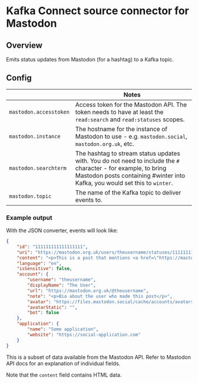 # Kafka Connect source connector for Mastodon

## Overview

Emits status updates from Mastodon (for a hashtag) to a Kafka topic.

## Config

|    | Notes |
| -- | ----- |
|  `mastodon.accesstoken` | Access token for the Mastodon API. The token needs to have at least the `read:search` and `read:statuses` scopes. |
| `mastodon.instance` |  The hostname for the instance of Mastodon to use - e.g. `mastodon.social`, `mastodon.org.uk`, etc. |
| `mastodon.searchterm` | The hashtag to stream status updates with. You do not need to include the `#` character - for example, to bring Mastodon posts containing #winter into Kafka, you would set this to `winter`. |
| `mastodon.topic` |  The name of the Kafka topic to deliver events to.

### Example output

With the JSON converter, events will look like:

```json
{
    "id": "111111111111111111",
    "uri": "https://mastodon.org.uk/users/theusername/statuses/111111111111111111",
    "content": "<p>This is a post that mentions <a href=\"https://mastodon.org.uk/tags/thehashtag\" class=\"mention hashtag\" rel=\"nofollow noopener noreferrer\" target=\"_blank\">#<span>thehashtag</span></a> somewhere in it</p>",
    "language": "en",
    "isSensitive": false,
    "account": {
        "username": "theusername",
        "displayName": "The User",
        "url": "https://mastodon.org.uk/@theusername",
        "note": "<p>Bio about the user who made this post</p>",
        "avatar": "https://files.mastodon.social/cache/accounts/avatars/108/293/995/954/830/376/original/b87b4123567191b2.jpg",
        "avatarStatic": "",
        "bot": false
    },
    "application": {
        "name": "Some application",
        "website": "https://social-application.com"
    }
}
```

This is a subset of data available from the Mastodon API. Refer to Mastodon API docs for an explanation of individual fields.

Note that the `content` field contains HTML data.
